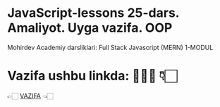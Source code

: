 # JavaScript-lessons 25-dars. Amaliyot. Uyga vazifa. OOP
Mohirdev Academiy darsliklari: Full Stack Javascript (MERN) 1-MODUL
# Vazifa ushbu linkda: 👨🏻‍💻  👇🏻  <br>  
👉🏻 <a target="_blank" href="https://docs.google.com/document/d/1jD15ji-vcRMvKWDf4U-zK40mEvMlNGzjKhXPwfkhLPI/edit">VAZIFA</a>  👈🏻 
